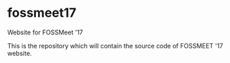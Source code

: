 # fossmeet17
Website for FOSSMeet '17

This is the repository which will contain the source code of FOSSMEET '17 website. 

